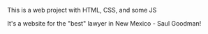 This is a web project with HTML, CSS, and some JS

It's a website for the "best" lawyer in New Mexico - Saul Goodman!
